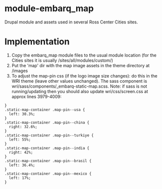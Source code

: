 # module-embarq_map
Drupal module and assets used in several Ross Center Cities sites. 

# Implementation

1. Copy the embarq_map module files to the usual module location (for the Cities sites it is usually /sites/all/modules/custom/)
2. Put the 'map' dir with the map image assets in the theme directory at /images
3. To adjust the map-pin css (if the logo image size changes): do this in the WRI theme (leave other values unchanged). The sass component is wri/sass/components/\_embarq-static-map.scss. Note: if sass is not running/updating then you should also update wri/css/screen.css at approx lines 3979-4009:

```
}
.static-map-container .map-pin--usa {
  left: 30.3%;
}
.static-map-container .map-pin--china {
  right: 32.6%;
}
.static-map-container .map-pin--turkiye {
  left: 55%;
}
.static-map-container .map-pin--india {
  right: 42%;
}
.static-map-container .map-pin--brasil {
  left: 36.4%;
}
.static-map-container .map-pin--mexico {
  left: 17%;
}
```

